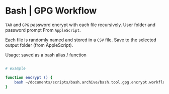 # Bash | GPG Workflow #

`TAR` and `GPG` password encrypt with each file recursively.
User folder and password prompt From ``AppleScript``.

Each file is randomly named and stored in a ``CSV`` file.
Save to the selected output folder (from AppleScript).

Usage: saved as a bash alias / function

```bash

# example

function encrypt () {
	bash ~/documents/scripts/bash.archive/bash.tool.gpg.encrypt.workflow.sh
}
```

```bash
```



